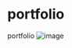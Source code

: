 # portfolio
portfolio
![image](https://github.com/mrdz96/portfolio/assets/113570594/08372e0d-85cd-4df9-950e-403d10c29c7d)
